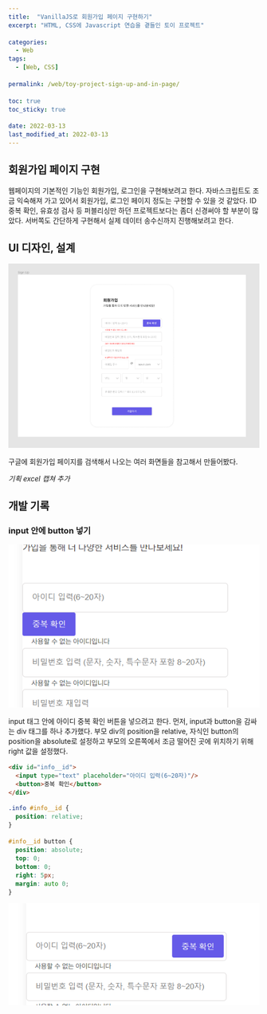 ```yaml
---
title:  "VanillaJS로 회원가입 페이지 구현하기"
excerpt: "HTML, CSS에 Javascript 연습을 곁들인 토이 프로젝트"

categories:
  - Web
tags:
  - [Web, CSS]

permalink: /web/toy-project-sign-up-and-in-page/

toc: true
toc_sticky: true
 
date: 2022-03-13
last_modified_at: 2022-03-13
---
```



## 회원가입 페이지 구현

웹페이지의 기본적인 기능인 회원가입, 로그인을 구현해보려고 한다. 자바스크립트도 조금 익숙해져 가고 있어서 회원가입, 로그인 페이지 정도는 구현할 수 있을 것 같았다. ID 중복 확인, 유효성 검사 등 퍼블리싱만 하던 프로젝트보다는 좀더 신경써야 할 부분이 많았다. 서버쪽도 간단하게 구현해서 실제 데이터 송수신까지 진행해보려고 한다. 


## UI 디자인, 설계

![project-sketch](/assets/images/posts_img/web-toy-project-sign-up-and-in-page/project-sketch.png)

구글에 회원가입 페이지를 검색해서 나오는 여러 화면들을 참고해서 만들어봤다.

*기획 excel 캡쳐 추가*

## 개발 기록

### input 안에 button 넣기

![input-button-before](/assets/images/posts_img/web-toy-project-sign-up-and-in-page/input-button-before.png)

input 태그 안에 아이디 중복 확인 버튼을 넣으려고 한다. 먼저, input과 button을 감싸는 div 태그를 하나 추가했다. 부모 div의 position을 relative, 자식인 button의 position을 absolute로 설정하고 부모의 오른쪽에서 조금 떨어진 곳에 위치하기 위해 right 값을 설정했다.

```html
<div id="info__id">
  <input type="text" placeholder="아이디 입력(6~20자)"/>
  <button>중복 확인</button>
</div>
```

```css
.info #info__id {
  position: relative;
}

#info__id button {
  position: absolute;
  top: 0;
  bottom: 0;
  right: 5px;
  margin: auto 0;
}
```

![input-button-after](/assets/images/posts_img/web-toy-project-sign-up-and-in-page/input-button-after.png)
